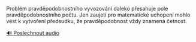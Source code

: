 
Problém pravděpodobnostního vyvozování daleko přesahuje pole pravděpodobnostního počtu. Jen zaujetí pro matematické uchopení mohlo vést k vytvoření předsudku, že pravděpodobnost vždy znamená četnost.

[🔊 Poslechnout audio](/data/7-paragraphs/audio/chapter_29/para_004-Problm-pravdpodobnostnho-vyvozovn-daleko-pes.mp3)
